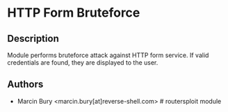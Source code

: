 # HTTP Form Bruteforce

## Description
Module performs bruteforce attack against HTTP form service. If valid credentials are found, they are displayed to the user.

## Authors
* Marcin Bury <marcin.bury[at]reverse-shell.com> # routersploit module

